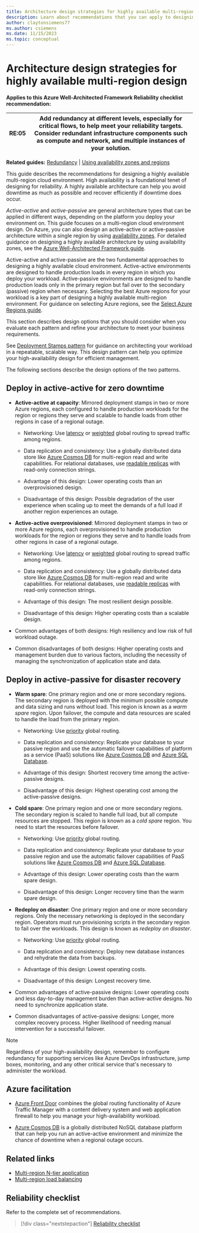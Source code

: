 ```yaml
---
title: Architecture design strategies for highly available multi-region design 
description: Learn about recommendations that you can apply to designing a highly available multi-region cloud environment.   
author: claytonsiemens77 
ms.author: csiemens 
ms.date: 11/15/2023
ms.topic: conceptual
---
```


# Architecture design strategies for highly available multi-region design

**Applies to this Azure Well-Architected Framework Reliability checklist recommendation:**

|**RE:05**| **Add redundancy at different levels, especially for critical flows**, to help meet your reliability targets. Consider redundant infrastructure components such as compute and network, and multiple instances of your solution.  |
|---|---|

**Related guides:** [Redundancy](redundancy.md) | [Using availability zones and regions](regions-availability-zones.md) 

This guide describes the recommendations for designing a highly available multi-region cloud environment. High availability is a foundational tenet of designing for reliability. A highly available architecture can help you avoid downtime as much as possible and recover efficiently if downtime does occur.

*Active-active* and *active-passive* are general architecture types that can be applied in different ways, depending on the platform you deploy your environment on. This guide focuses on a multi-region cloud environment design. On Azure, you can also design an active-active or active-passive architecture within a single region by using [availability zones](/azure/reliability/availability-zones-overview). For detailed guidance on designing a highly available architecture by using availability zones, see the [Azure Well-Architected Framework guide](regions-availability-zones.md).


Active-active and active-passive are the two fundamental approaches to designing a highly available cloud environment. Active-active environments are designed to handle production loads in every region in which you deploy your workload. Active-passive environments are designed to handle production loads only in the primary region but fail over to the secondary (passive) region when necessary. Selecting the best Azure regions for your workload is a key part of designing a highly available multi-region environment. For guidance on selecting Azure regions, see the [Select Azure Regions guide](/azure/cloud-adoption-framework/ready/azure-setup-guide/regions).

This section describes design options that you should consider when you evaluate each pattern and refine your architecture to meet your business requirements.

See [Deployment Stamps pattern](/azure/architecture/patterns/deployment-stamp) for guidance on architecting your workload in a repeatable, scalable way. This design pattern can help you optimize your high-availability design for efficient management.

The following sections describe the design options of the two patterns.

## Deploy in active-active for zero downtime

-   **Active-active at capacity**: Mirrored deployment stamps in two or more Azure regions, each configured to handle production workloads for the region or regions they serve and scalable to handle loads from other regions in case of a regional outage.

    -   Networking: Use [latency](/azure/frontdoor/routing-methods#latency) or [weighted](/azure/frontdoor/routing-methods#weighted) global routing to spread traffic among regions.

    -   Data replication and consistency: Use a globally distributed data store like [Azure Cosmos DB](/azure/cosmos-db/introduction) for multi-region read and write capabilities. For relational databases, use [readable replicas](/azure/azure-sql/database/read-scale-out) with read-only connection strings.

    -   Advantage of this design: Lower operating costs than an overprovisioned design.

    -   Disadvantage of this design: Possible degradation of the user experience when scaling up to meet the demands of a full load if another region experiences an outage.

-   **Active-active overprovisioned**: Mirrored deployment stamps in two or more Azure regions, each overprovisioned to handle production workloads for the region or regions they serve and to handle loads from other regions in case of a regional outage.

    -   Networking: Use [latency](/azure/frontdoor/routing-methods#latency) or [weighted](/azure/frontdoor/routing-methods#weighted) global routing to spread traffic among regions.

    -   Data replication and consistency: Use a globally distributed data store like [Azure Cosmos DB](/azure/cosmos-db/introduction) for multi-region read and write capabilities. For relational databases, use [readable replicas](/azure/azure-sql/database/read-scale-out) with read-only connection strings.

    -   Advantage of this design: The most resilient design possible.

    -   Disadvantage of this design: Higher operating costs than a scalable design.

-   Common advantages of both designs: High resiliency and low risk of full workload outage.

-   Common disadvantages of both designs: Higher operating costs and management burden due to various factors, including the necessity of managing the synchronization of application state and data.

## Deploy in active-passive for disaster recovery

-   **Warm spare**: One primary region and one or more secondary regions. The secondary region is deployed with the minimum possible compute and data sizing and runs without load. This region is known as a *warm spare* region. Upon failover, the compute and data resources are scaled to handle the load from the primary region.

    -   Networking: Use [priority](/azure/frontdoor/routing-methods#priority) global routing.

    -   Data replication and consistency: Replicate your database to your passive region and use the automatic failover capabilities of platform as a service (PaaS) solutions like [Azure Cosmos DB](/azure/cosmos-db/how-to-manage-database-account#automatic-failover) and [Azure SQL Database](/azure/azure-sql/database/auto-failover-group-sql-db).

    -   Advantage of this design: Shortest recovery time among the active-passive designs.

    -   Disadvantage of this design: Highest operating cost among the active-passive designs.

-   **Cold spare**: One primary region and one or more secondary regions. The secondary region is scaled to handle full load, but all compute resources are stopped. This region is known as a *cold spare* region. You need to start the resources before failover.

    -   Networking: Use [priority](/azure/frontdoor/routing-methods#priority) global routing.

    -   Data replication and consistency: Replicate your database to your passive region and use the automatic failover capabilities of PaaS solutions like [Azure Cosmos DB](/azure/cosmos-db/how-to-manage-database-account#automatic-failover) and [Azure SQL Database](/azure/azure-sql/database/auto-failover-group-sql-db).

    -   Advantage of this design: Lower operating costs than the warm spare design.

    -   Disadvantage of this design: Longer recovery time than the warm spare design.

-   **Redeploy on disaster**: One primary region and one or more secondary regions. Only the necessary networking is deployed in the secondary region. Operators must run provisioning scripts in the secondary region to fail over the workloads. This design is known as *redeploy on disaster*.

    -   Networking: Use [priority](/azure/frontdoor/routing-methods#priority) global routing.

    -   Data replication and consistency: Deploy new database instances and rehydrate the data from backups.

    -   Advantage of this design: Lowest operating costs.

    -   Disadvantage of this design: Longest recovery time.

-   Common advantages of active-passive designs: Lower operating costs and less day-to-day management burden than active-active designs. No need to synchronize application state.

-   Common disadvantages of active-passive designs: Longer, more complex recovery process. Higher likelihood of needing manual intervention for a successful failover.

> [!Note] 
> Regardless of your high-availability design, remember to configure redundancy for supporting services like Azure DevOps infrastructure, jump boxes, monitoring, and any other critical service that's necessary to administer the workload.

## Azure facilitation

-   [Azure Front Door](https://azure.microsoft.com/products/frontdoor) combines the global routing functionality of Azure Traffic Manager with a content delivery system and web application firewall to help you manage your high-availability workload.

-   [Azure Cosmos DB](/azure/cosmos-db/introduction) is a globally distributed NoSQL database platform that can help you run an active-active environment and minimize the chance of downtime when a regional outage occurs.

## Related links

- [Multi-region N-tier application](/azure/architecture/reference-architectures/n-tier/multi-region-sql-server)
- [Multi-region load balancing ](/azure/architecture/high-availability/reference-architecture-traffic-manager-application-gateway)

## Reliability checklist  

Refer to the complete set of recommendations. 

> [!div class="nextstepaction"] 
> [Reliability checklist](checklist.md)  
